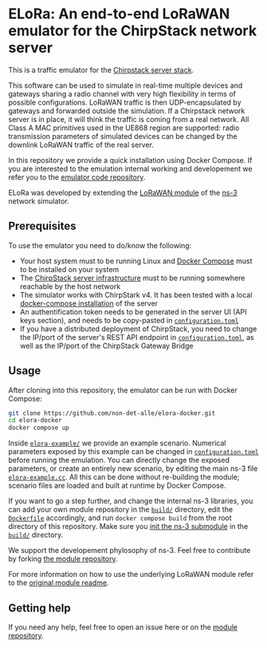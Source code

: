 # ELoRa: An end-to-end LoRaWAN emulator for the ChirpStack network server #

This is a traffic emulator for the [Chirpstack server stack](https://www.chirpstack.io/ "ChirpStack, open-source LoRaWAN® Network Server"). 

This software can be used to simulate in real-time multiple devices and gateways sharing a radio channel with very high flexibility in terms of possible configurations. LoRaWAN traffic is then UDP-encapsulated by gateways and forwarded outside the simulation. If a Chirpstack network server is in place, it will think the traffic is coming from a real network. All Class A MAC primitives used in the UE868 region are supported: radio transmission parameters of simulated devices can be changed by the downlink LoRaWAN traffic of the real server. 

In this repository we provide a quick installation using Docker Compose. If you are interested to the emulation internal working and developement we refer you to the [emulator code repository](https://github.com/non-det-alle/lorawan). 

ELoRa was developed by extending the [LoRaWAN module](https://github.com/signetlabdei/lorawan "LoRaWAN ns-3 module") of the [ns-3](https://gitlab.com/nsnam/ns-3-dev "The Network Simulator, Version 3") network simulator.

## Prerequisites ##

To use the emulator you need to do/know the following:

* Your host system must to be running Linux and [Docker Compose](https://docs.docker.com/compose/) must to be installed on your system
* The [ChirpStack server infrastructure](https://www.chirpstack.io/docs/architecture.html) must to be running somewhere reachable by the host network
* The simulator works with ChirpStark v4. It has been tested with a local [docker-compose installation](https://www.chirpstack.io/docs/getting-started/docker.html "Chirpstack docs: Quickstart Docker Compose") of the server 
* An authentification token needs to be generated in the server UI (API keys section), and needs to be copy-pasted in [`configuration.toml`](/configuration.toml)
* If you have a distributed deployment of ChirpStack, you need to change the IP/port of the server's REST API endpoint in [`configuration.toml`](/configuration.toml), as well as the IP/port of the ChirpStack Gateway Bridge

## Usage ##

After cloning into this repository, the emulator can be run with Docker Compose:

```sh
git clone https://github.com/non-det-alle/elora-docker.git
cd elora-docker
docker compose up
```

Inside [`elora-example/`](/elora-example/) we provide an example scenario. Numerical parameters exposed by this example can be changed in [`configuration.toml`](/configuration.toml) before running the emulation. You can directly change the exposed parameters, or create an entirely new scenario, by editing the main ns-3 file [`elora-example.cc`](/elora-example/elora-example.cc). All this can be done without re-building the module; scenario files are loaded and built at runtime by Docker Compose.

If you want to go a step further, and change the internal ns-3 libraries, you can add your own module repository in the [`build/`](/build/) directory, edit the [`Dockerfile`](/build/Dockerfile) accordingly, and run `docker compose build` from the root directory of this repository. Make sure you [init the ns-3 submodule](https://git-scm.com/book/en/v2/Git-Tools-Submodules) in the [`build/`](/build/) directory.

We support the developement phylosophy of ns-3. Feel free to contribute by forking [the module repository](https://github.com/non-det-alle/lorawan.git).

For more information on how to use the underlying LoRaWAN module refer to the [original module readme](https://github.com/signetlabdei/lorawan/blob/e8f7a21044418e92759d5c7c4bcab147cdaf05b3/README.md "LoRaWAN ns-3 module README").

## Getting help ##

If you need any help, feel free to open an issue here or on the [module repository](https://github.com/non-det-alle/lorawan.git).
